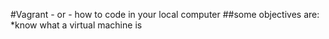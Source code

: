 #Vagrant - or - how to code in your local computer
##some objectives are:
*know what a virtual machine is
